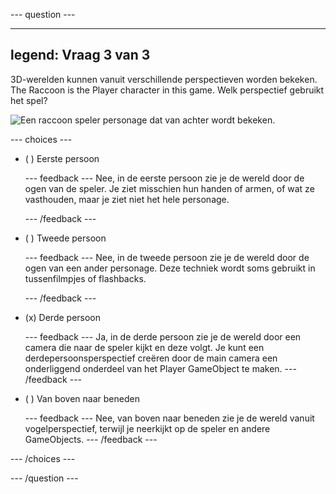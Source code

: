 
--- question ---

---
legend: Vraag 3 van 3
---

3D-werelden kunnen vanuit verschillende perspectieven worden bekeken. The Raccoon is the Player character in this game. Welk perspectief gebruikt het spel?

![Een raccoon speler personage dat van achter wordt bekeken.](images/perspective-view.png)

--- choices ---

- ( ) Eerste persoon


  --- feedback ---
Nee, in de eerste persoon zie je de wereld door de ogen van de speler. Je ziet misschien hun handen of armen, of wat ze vasthouden, maar je ziet niet het hele personage.

  --- /feedback ---

- ( ) Tweede persoon


  --- feedback ---
Nee, in de tweede persoon zie je de wereld door de ogen van een ander personage. Deze techniek wordt soms gebruikt in tussenfilmpjes of flashbacks.

  --- /feedback ---

- (x) Derde persoon


  --- feedback ---
Ja, in de derde persoon zie je de wereld door een camera die naar de speler kijkt en deze volgt. Je kunt een derdepersoonsperspectief creëren door de main camera een onderliggend onderdeel van het Player GameObject te maken.
--- /feedback ---

- ( ) Van boven naar beneden

  --- feedback ---
Nee, van boven naar beneden zie je de wereld vanuit vogelperspectief, terwijl je neerkijkt op de speler en andere GameObjects.
--- /feedback ---

--- /choices ---

--- /question ---
